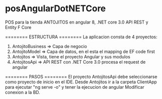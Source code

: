# posAngularDotNETCore
POS para la tienda ANTOJITOS en angular 8, .NET core 3.0 API REST y Entity F Core

======== ESTRUCTURA ========
La aplicacion consta de 4 proyectos:
1. AntojitoBusiness => Capa de negocio
2. AntojitoModel => Capa de datos, en el esta el mapping de EF code first
3. Antojitos => Vista, tiene el proyecto Angular y sus modulos
4. AntojitosApi => API REST con .NET Core 3.0 procesa el request de angular

======== PASOS ========
El proyecto AntojitosApi debe seleccionarse como proyecto de inicio en el IDE.
Desde Antojitos ir a la carpeta ClientApp para ejecutar "ng serve -o"  y tener la ejecucion de angular
Modificar conexion a la BD.

